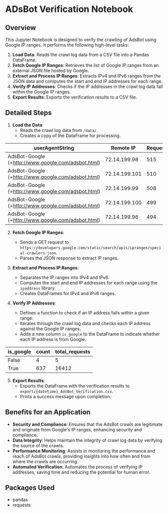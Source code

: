 # ADsBot Verification Notebook

## Overview

This Jupyter Notebook is designed to verify the crawling of AdsBot using Google IP ranges. It performs the following high-level tasks:

1. **Load Data**: Reads the crawl log data from a CSV file into a Pandas DataFrame.
2. **Fetch Google IP Ranges**: Retrieves the list of Google IP ranges from an external JSON file hosted by Google.
3. **Extract and Process IP Ranges**: Extracts IPv4 and IPv6 ranges from the JSON data and computes the start and end IP addresses for each range.
4. **Verify IP Addresses**: Checks if the IP addresses in the crawl log data fall within the Google IP ranges.
5. **Export Results**: Exports the verification results to a CSV file.



## Detailed Steps

1. **Load the Data**:
   - Reads the crawl log data from `/data/`.
   - Creates a copy of the DataFrame for processing.
   
| userAgentString                                    | Remote IP      | Requests |
|----------------------------------------------------|----------------|-------|
| AdsBot-Google (+http://www.google.com/adsbot.html) | 72.14.199.98   | 515   |
| AdsBot-Google (+http://www.google.com/adsbot.html) | 72.14.199.101  | 510   |
| AdsBot-Google (+http://www.google.com/adsbot.html) | 72.14.199.99   | 508   |
| AdsBot-Google (+http://www.google.com/adsbot.html) | 72.14.199.100  | 499   |
| AdsBot-Google (+http://www.google.com/adsbot.html) | 72.14.199.96   | 494   |

2. **Fetch Google IP Ranges**:
   - Sends a GET request to `https://developers.google.com/static/search/apis/ipranges/special-crawlers.json`.
   - Parses the JSON response to extract IP ranges.

3. **Extract and Process IP Ranges**:
   - Separates the IP ranges into IPv4 and IPv6.
   - Computes the start and end IP addresses for each range using the `ipaddress` library.
   - Creates DataFrames for IPv4 and IPv6 ranges.

4. **Verify IP Addresses**:
   - Defines a function to check if an IP address falls within a given range.
   - Iterates through the crawl log data and checks each IP address against the Google IP ranges.
   - Adds a new column `is_google` to the DataFrame to indicate whether each IP address is from Google.

| is_google | count | total_requests |
|-----------|-------|----------------|
| False     | 4     | 5              |
| True      | 637   | 16412          |

5. **Export Results**:
   - Exports the DataFrame with the verification results to `export/{datetime}_AdsBot_Verification.csv`.
   - Prints a success message upon completion.

## Benefits for an Application

- **Security and Compliance**: Ensures that the AdsBot crawls are legitimate and originate from Google's IP ranges, enhancing security and compliance.
- **Data Integrity**: Helps maintain the integrity of crawl log data by verifying the source of the crawls.
- **Performance Monitoring**: Assists in monitoring the performance and reach of AdsBot crawls, providing insights into how often and from where the crawls are occurring.
- **Automated Verification**: Automates the process of verifying IP addresses, saving time and reducing the potential for human error.

## Packages Used
- pandas
- requests

